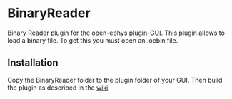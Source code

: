 # BinaryReader
Binary Reader plugin for the open-ephys [plugin-GUI](https://github.com/open-ephys/plugin-GUI/ "pluguin-GUI"). This plugin allows to load a binary file. To get this you must open an .oebin file.
## Installation
Copy the BinaryReader folder to the plugin folder of your GUI. Then build the plugin as described in the [wiki](https://open-ephys.atlassian.net/wiki/spaces/OEW/pages/491544/Installation "wiki").  
